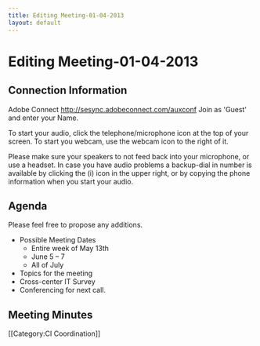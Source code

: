 ```yaml
---
title: Editing Meeting-01-04-2013
layout: default
---
```

# Editing Meeting-01-04-2013

## Connection Information 

Adobe Connect
http://sesync.adobeconnect.com/auxconf
Join as 'Guest' and enter your Name.

To start your audio, click the telephone/microphone icon at the top of your screen. To start you webcam, use the webcam icon to the right of it.

Please make sure your speakers to not feed back into your microphone, or use a headset. In case you have audio problems a backup-dial in number is available by clicking the (i) icon in the upper right, or by copying the phone information when you start your audio.

## Agenda 
Please feel free to propose any additions.

* Possible Meeting Dates
  * Entire week of May 13th
  * June 5 – 7
  * All of July
* Topics for the meeting
* Cross-center IT Survey
* Conferencing for next call.

## Meeting Minutes 

[[Category:CI Coordination]]